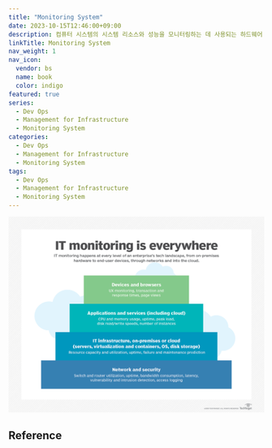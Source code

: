 ```yaml
---
title: "Monitoring System"
date: 2023-10-15T12:46:00+09:00
description: 컴퓨터 시스템의 시스템 리소스와 성능을 모니터링하는 데 사용되는 하드웨어 또는 소프트웨어 구성 요소
linkTitle: Monitoring System
nav_weight: 1
nav_icon:
  vendor: bs
  name: book
  color: indigo
featured: true
series:
  - Dev Ops
  - Management for Infrastructure
  - Monitoring System
categories:
  - Dev Ops
  - Management for Infrastructure
  - Monitoring System
tags:
  - Dev Ops
  - Management for Infrastructure
  - Monitoring System
---
```


![Monitoring](monitoring.png#center)

## Reference
